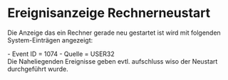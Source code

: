 # Ereignisanzeige Rechnerneustart

Die Anzeige das ein Rechner gerade neu gestartet ist wird mit folgenden System-Einträgen angezeigt:

<div class="vector-body" id="bkmrk-event-id-%3D-1074-quel"><div class="mw-body-content mw-content-ltr" dir="ltr" lang="de"><div class="mw-parser-output">- Event ID = 1074
- Quelle = USER32

</div></div></div>Die Naheliegenden Ereignisse geben evtl. aufschluss wiso der Neustart durchgeführt wurde.